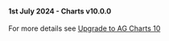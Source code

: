 #### 1st July 2024 - Charts v10.0.0

For more details see [Upgrade to AG Charts 10](https://charts.ag-grid.com/javascript/upgrade-to-ag-charts-10/)
